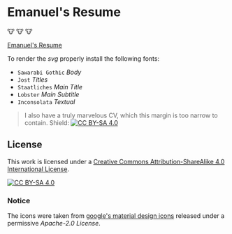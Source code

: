 # Emanuel's Resume

:cow: :cow: :cow:

[Emanuel's Resume](./BecerraSotoEmanuel_resume.pdf)

To render the _svg_ properly install the following fonts:

+ `Sawarabi Gothic` _Body_
+ `Jost` _Titles_
+ `Staatliches` _Main Title_
+ `Lobster` _Main Subtitle_
+ `Inconsolata` _Textual_


> I also have a truly marvelous CV,
which this margin is too narrow to contain.
Shield: [![CC BY-SA 4.0][cc-by-sa-shield]][cc-by-sa]

## License

This work is licensed under a
[Creative Commons Attribution-ShareAlike 4.0 International License][cc-by-sa].

[![CC BY-SA 4.0][cc-by-sa-image]][cc-by-sa]

[cc-by-sa]: http://creativecommons.org/licenses/by-sa/4.0/
[cc-by-sa-image]: https://licensebuttons.net/l/by-sa/4.0/88x31.png
[cc-by-sa-shield]: https://img.shields.io/badge/License-CC%20BY--SA%204.0-lightgrey.svg

### Notice

The icons were taken from [google's material design icons](https://github.com/google/material-design-icons) 
released under a permissive _Apache-2.0 License_. 
